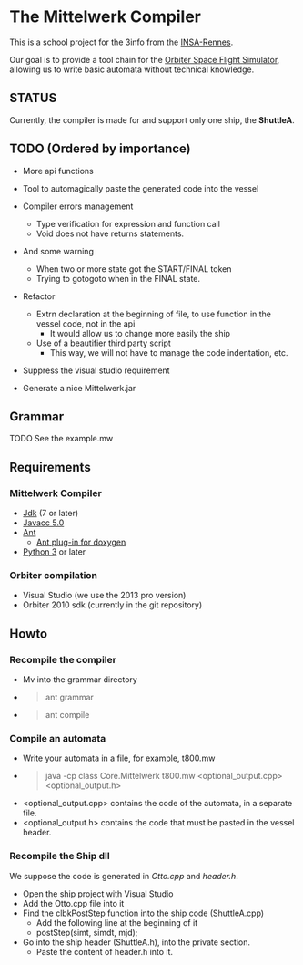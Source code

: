 # The Mittelwerk Compiler

This is a school project for the 3info from the [INSA-Rennes](http://www.insa-rennes.fr/en.html).

Our goal is to provide a tool chain for the [Orbiter Space Flight Simulator](http://orbit.medphys.ucl.ac.uk/), allowing us to write basic automata without technical knowledge.

## STATUS
Currently, the compiler is made for and support only one ship, the **ShuttleA**.


## TODO (Ordered by importance)
* More api functions
* Tool to automagically paste the generated code into the vessel
* Compiler errors management
  * Type verification for expression and function call
  * Void does not have returns statements.
* And some warning
  * When two or more state got the START/FINAL token
  * Trying to gotogoto when in the FINAL state.
* Refactor
  * Extrn declaration at the beginning of file, to use function in the vessel code, not in the api
    * It would allow us to change more easily the ship
  * Use of a beautifier third party script
    * This way, we will not have to manage the code indentation, etc.

* Suppress the visual studio requirement

* Generate a nice Mittelwerk.jar


## Grammar
TODO
See the example.mw



## Requirements

### Mittelwerk Compiler
* [Jdk](http://www.oracle.com/technetwork/java/javase/downloads/jdk8-downloads-2133151.html) (7 or later)
* [Javacc 5.0](https://java.net/projects/javacc/downloads)
* [Ant](https://ant.apache.org/manual/index.html)
  * [Ant plug-in for doxygen](http://ant-doxygen.blogspot.fr/)
* [Python 3](https://www.python.org/downloads/) or later

### Orbiter compilation
* Visual Studio (we use the 2013 pro version)
* Orbiter 2010 sdk (currently in the git repository)


## Howto
### Recompile the compiler
* Mv into the grammar directory
* > ant grammar
* > ant compile

### Compile an automata
* Write your automata in a file, for example, t800.mw
* > java -cp class Core.Mittelwerk t800.mw <optional_output.cpp> <optional_output.h>
* <optional_output.cpp> contains the code of the automata, in a separate file.
* <optional_output.h> contains the code that must be pasted in the vessel header.

### Recompile the Ship dll
We suppose the code is generated in *Otto.cpp* and *header.h*.
* Open the ship project with Visual Studio
* Add the Otto.cpp file into it
* Find the clbkPostStep function into the ship code (ShuttleA.cpp)
  * Add the following line at the beginning of it
  * postStep(simt, simdt, mjd);
* Go into the ship header (ShuttleA.h), into the private section.
  * Paste the content of header.h into it.

